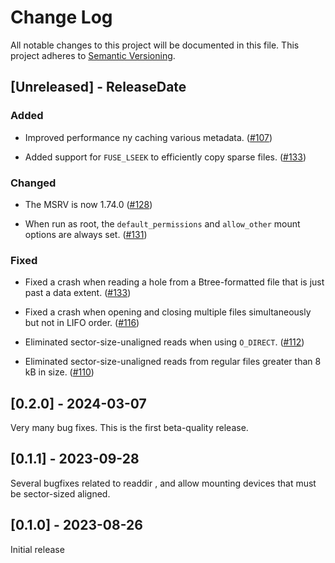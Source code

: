 # Change Log

All notable changes to this project will be documented in this file.
This project adheres to [Semantic Versioning](https://semver.org/).

## [Unreleased] - ReleaseDate

### Added

- Improved performance ny caching various metadata.
  ([#107](https://github.com/KhaledEmaraDev/xfuse/issues/107))

- Added support for `FUSE_LSEEK` to efficiently copy sparse files.
  ([#133](https://github.com/KhaledEmaraDev/xfuse/pull/133))

### Changed

- The MSRV is now 1.74.0
  ([#128](https://github.com/KhaledEmaraDev/xfuse/pull/128))

- When run as root, the `default_permissions` and `allow_other` mount options
  are always set.
  ([#131](https://github.com/KhaledEmaraDev/xfuse/pull/131))

### Fixed

- Fixed a crash when reading a hole from a Btree-formatted file that is just
  past a data extent.
  ([#133](https://github.com/KhaledEmaraDev/xfuse/pull/133))

- Fixed a crash when opening and closing multiple files simultaneously but not
  in LIFO order.
  ([#116](https://github.com/KhaledEmaraDev/xfuse/pull/116))

- Eliminated sector-size-unaligned reads when using `O_DIRECT`.
  ([#112](https://github.com/KhaledEmaraDev/xfuse/pull/112))

- Eliminated sector-size-unaligned reads from regular files greater than 8 kB in
  size.
  ([#110](https://github.com/KhaledEmaraDev/xfuse/pull/110))

## [0.2.0] - 2024-03-07

Very many bug fixes.  This is the first beta-quality release.

## [0.1.1] - 2023-09-28

Several bugfixes related to readdir , and allow mounting devices that must be sector-sized aligned.

## [0.1.0] - 2023-08-26

Initial release

